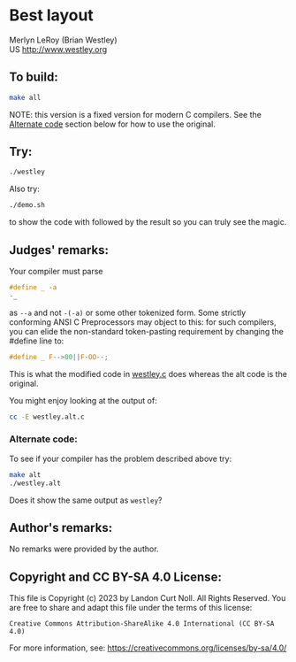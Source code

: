 # Best layout

Merlyn LeRoy (Brian Westley)  
US
<http://www.westley.org>  

## To build:

```sh
make all
```

NOTE: this version is a fixed version for modern C compilers. See the [Alternate
code](#alternate-code) section below for how to use the original.


## Try:

```sh
./westley
```

Also try:

```sh
./demo.sh
```

to show the code with followed by the result so you can truly see the magic.

## Judges' remarks:

Your compiler must parse

```c
#define _ -a
-_
```

as `--a` and not `-(-a)` or some other tokenized form.  Some strictly
conforming ANSI C Preprocessors may object to this: for such
compilers, you can elide the non-standard token-pasting requirement
by changing the #define line to:

```c
#define _ F-->00||F-OO--;
```

This is what the modified code in [westley.c](westley.c) does whereas the alt
code is the original.

You might enjoy looking at the output of:

```sh
cc -E westley.alt.c
```

### Alternate code:

To see if your compiler has the problem described above try:

```sh
make alt
./westley.alt
```

Does it show the same output as `westley`?


## Author's remarks:

No remarks were provided by the author.



## Copyright and CC BY-SA 4.0 License:

This file is Copyright (c) 2023 by Landon Curt Noll.  All Rights Reserved.
You are free to share and adapt this file under the terms of this license:

    Creative Commons Attribution-ShareAlike 4.0 International (CC BY-SA 4.0)

For more information, see: https://creativecommons.org/licenses/by-sa/4.0/
